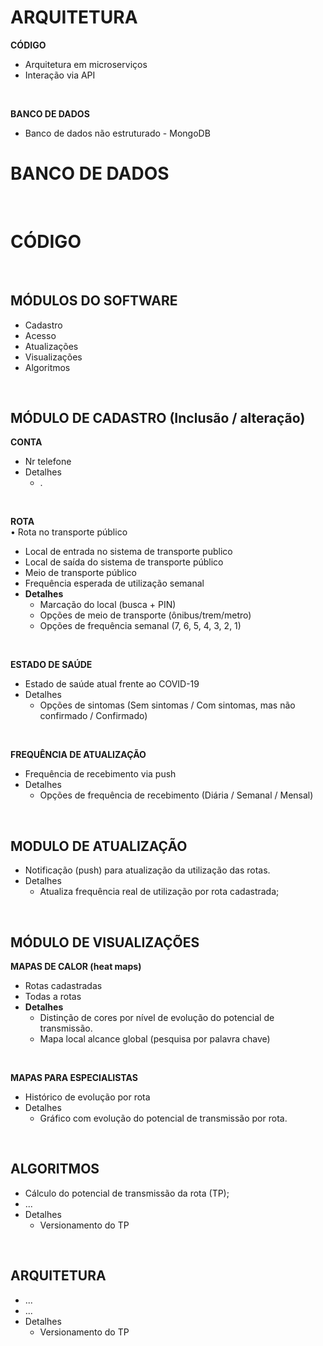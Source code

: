# ARQUITETURA 

**CÓDIGO** <br>
  - Arquitetura em microserviços
  - Interação via API 
  
  
<br>

**BANCO DE DADOS**
  - Banco de dados não estruturado - MongoDB 

# BANCO DE DADOS

<br>

# CÓDIGO 

<br>

## MÓDULOS DO SOFTWARE
- Cadastro
- Acesso
- Atualizações
- Visualizações
- Algoritmos

<br>

## MÓDULO DE CADASTRO (Inclusão / alteração)

**CONTA**
 - Nr telefone
 - Detalhes
   - . 

<br>

**ROTA** <br>
• Rota no transporte público   
  - Local de entrada no sistema de transporte publico
  - Local de saída do sistema de transporte público
  - Meio de transporte público 
  - Frequência esperada de utilização semanal
  - **Detalhes** 
     - Marcação do local (busca + PIN)
     - Opções de meio de transporte (ônibus/trem/metro)
     - Opções de frequência semanal (7, 6, 5, 4, 3, 2, 1)  
<br>

**ESTADO DE SAÚDE**  
  - Estado de saúde atual frente ao COVID-19 
  - Detalhes
     - Opções de sintomas (Sem sintomas / Com sintomas, mas não confirmado / Confirmado)
<br>

**FREQUÊNCIA DE ATUALIZAÇÃO**
  - Frequência de recebimento via push
  - Detalhes
     - Opções de frequência de recebimento (Diária / Semanal / Mensal)
<br>

## MODULO DE ATUALIZAÇÃO
  - Notificação (push) para atualização da utilização das rotas.
  - Detalhes
     - Atualiza frequência real de utilização por rota cadastrada;
<br>

## MÓDULO DE VISUALIZAÇÕES 

**MAPAS DE CALOR (heat maps)**
  - Rotas cadastradas 
  - Todas a rotas
  - **Detalhes**
     - Distinção de cores por nível de evolução do potencial de transmissão. 
     - Mapa local alcance global (pesquisa por palavra chave)

<br>

**MAPAS PARA ESPECIALISTAS**
  - Histórico de evolução por rota
  - Detalhes
     - Gráfico com evolução do potencial de transmissão por rota. 
<br>

## ALGORITMOS
  - Cálculo do potencial de transmissão da rota (TP);
  - ...
  - Detalhes
     - Versionamento do TP 
<br>

## ARQUITETURA
  - ... 
  - ...
  - Detalhes
     - Versionamento do TP 

